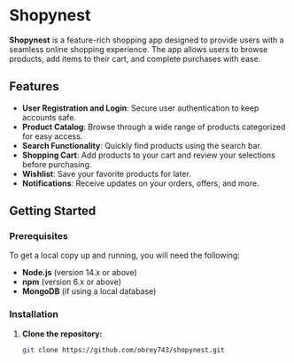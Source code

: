 # Shopynest

**Shopynest** is a feature-rich shopping app designed to provide users with a seamless online shopping experience. The app allows users to browse products, add items to their cart, and complete purchases with ease.

## Features

- **User Registration and Login**: Secure user authentication to keep accounts safe.
- **Product Catalog**: Browse through a wide range of products categorized for easy access.
- **Search Functionality**: Quickly find products using the search bar.
- **Shopping Cart**: Add products to your cart and review your selections before purchasing.
- **Wishlist**: Save your favorite products for later.
- **Notifications**: Receive updates on your orders, offers, and more.

## Getting Started

### Prerequisites

To get a local copy up and running, you will need the following:

- **Node.js** (version 14.x or above)
- **npm** (version 6.x or above)
- **MongoDB** (if using a local database)

### Installation

1. **Clone the repository:**

   ```bash
   git clone https://github.com/obrey743/shopynest.git
